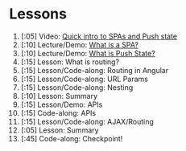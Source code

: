 # Lessons

1. [:05] Video: [Quick intro to SPAs and Push state](video_intro_to_spa.md)
1. [:10] Lecture/Demo: [What is a SPA?](what_is_a_spa.md)
1. [:10] Lecture/Demo: [What is Push State?](what_is_push_state.md)
1. [:15] Lesson: What is routing?
1. [:15] Lesson/Code-along: Routing in Angular
1. [:15] Lesson/Code-along: URL Params
1. [:15] Lesson/Code-along: Nesting
1. [:10] Lesson: Summary
1. [:15] Lesson/Demo: APIs
1. [:15] Code-along: APIs
1. [:15] Lesson/Code-along: AJAX/Routing
1. [:05] Lesson: Summary
1. [:45] Code-along: Checkpoint!
